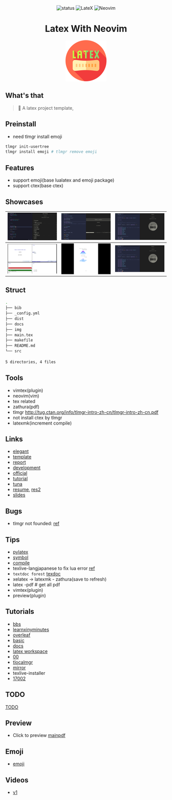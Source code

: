 <div align="center">
<img src="https://img.shields.io/badge/Status-ING-blueviolet.svg?style=flat-square&logo=Chakra-Ui&color=90E59A&logoColor=green" alt="status" >
<img src="https://img.shields.io/badge/LaTeX-38BDAE?logo=latex&logoColor=white&style=flat-square" alt="LateX" />
<img src="https://img.shields.io/badge/Neovim-57A143?logo=neovim&logoColor=white&style=flat-square" alt="Neovim" />
</div>

<h1 align="center">Latex With Neovim</h1>

<div align="center">

<img src="img/latex.png" width=128/>

</div>

## What's that

> 🎊 A latex project template,

## Preinstall

- need tlmgr install emoji

```bash
tlmgr init-usertree
tlmgr install emoji # tlmgr remove emoji
```

## Features

- support emoji(base lualatex and emoji package)
- support ctex(base ctex)

## Showcases

| <img src="img/00.png" align="bottom" width=256/> | <img src="img/03.png" align="bottom" width=256/> | <img src="img/02.png" align="bottom" width=256/> |
| :----------------------------------------------: | :----------------------------------------------: | ------------------------------------------------ |
| <img src="img/01.png" align="bottom" width=256/> | <img src="img/l4.png" align="bottom" width=256/> | <img src="img/02.png" align="bottom" width=256/> |

## Struct

```bash
.
├── bib
├── _config.yml
├── dist
├── docs
├── img
├── main.tex
├── makefile
├── README.md
└── src

5 directories, 4 files
```

## Tools

- vimtex(plugin)
- neovim(vim)
- tex related
- zathura(pdf)
- tlmgr
  http://tug.ctan.org/info/tlmgr-intro-zh-cn/tlmgr-intro-zh-cn.pdf
- not install ctex by tlmgr
- latexmk(increment compile)

## Links

- [elegant](https://github.com/ElegantLaTeX/)
- [template](https://github.com/Azure1210/elegantbook-magic-revision)
- [report](http://www.ptep-online.com/ctan/lshort_chinese.pdf)
- [development](https://segmentfault.com/a/1190000038145401)
- [official](https://www.latex-project.org/help/documentation/)
- [tutorial](https://nbviewer.org/github/xinychen/latex-cookbook/blob/main/chapter-1/section5.ipynb)
- [tuna](https://github.com/tuna/thuthesis)
- [resume](https://github.com/hijiangtao/resume), [res2](https://github.com/jankapunkt/latexcv)
- [slides](https://github.com/xinychen/awesome-beamer)

## Bugs

- tlmgr not founded: [ref](https://wiki.archlinux.org/title/TeX_Live#tlmgr)

## Tips

- [pylatex](https://github.com/JelteF/PyLaTeX)
- [symbol](http://detexify.kirelabs.org/classify.html)
- [compile](https://zhuanlan.zhihu.com/p/127737245)
- texlive-langjapanese to fix lua error [ref](https://wiki.archlinux.org/title/TeX_Live/CJK#Missing_or_inconsistent_fonts)
- `textdoc forest` [texdoc](https://texdoc.org/index.html)
- xelatex -> latexmk - zathura(save to refresh)
- latex -pdf # get all pdf
- vimtex(plugin)
- preview(plugin)

## Tutorials

- [bbs](https://www.mysmth.net/nForum/#!board/TeX)
- [learnxinyminutes](https://learnxinyminutes.com/docs/latex/)
- [overleaf](https://www.overleaf.com/learn)
- [basic](https://www.learnlatex.org/en/)
- [docs](https://lvjr.bitbucket.io/tutorial/learn-latex.pdf)
- [latex workspace](https://www.latexstudio.net/archives/5900.html)
- [00](https://evian-zhang.github.io/index.html)
- [tlocalmgr](https://wiki.archlinux.org/title/TeX_Live)
- [mirror](https://mirrors.tuna.tsinghua.edu.cn/help/CTAN/)
- texlive-installer
- [17002](https://castel.dev/post/lecture-notes-2/)

## TODO

[TODO](docs/todo.norg)

## Preview

- Click to preview [mainpdf](dist/main.pdf)

## Emoji

- [emoji](https://texdoc.org/serve/emoji/0)

## Videos

- [v1](https://www.youtube.com/watch?v=M0p0y5sBBCo)
